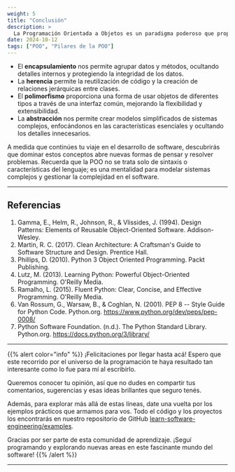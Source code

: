 ```yaml
---
weight: 5
title: "Conclusión"
description: >
  La Programación Orientada a Objetos es un paradigma poderoso que proporciona una forma de estructurar el código que refleja estrechamente las entidades del mundo real y sus interacciones. Los cuatro conceptos fundamentales que hemos explorado - encapsulamiento, herencia, polimorfismo y abstracción - trabajan juntos para crear código flexible, mantenible y reutilizable.
date: 2024-10-12
tags: ["POO", "Pilares de la POO"]
---
```


- El **encapsulamiento** nos permite agrupar datos y métodos, ocultando detalles internos y protegiendo la integridad de los datos.
- La **herencia** permite la reutilización de código y la creación de relaciones jerárquicas entre clases.
- El **polimorfismo** proporciona una forma de usar objetos de diferentes tipos a través de una interfaz común, mejorando la flexibilidad y extensibilidad.
- La **abstracción** nos permite crear modelos simplificados de sistemas complejos, enfocándonos en las características esenciales y ocultando los detalles innecesarios.

A medida que continúes tu viaje en el desarrollo de software, descubrirás que dominar estos conceptos abre nuevas formas de pensar y resolver problemas. Recuerda que la POO no se trata solo de sintaxis o características del lenguaje; es una mentalidad para modelar sistemas complejos y gestionar la complejidad en el software.

---

## Referencias

1. Gamma, E., Helm, R., Johnson, R., & Vlissides, J. (1994). Design Patterns: Elements of Reusable Object-Oriented Software. Addison-Wesley.
2. Martin, R. C. (2017). Clean Architecture: A Craftsman's Guide to Software Structure and Design. Prentice Hall.
3. Phillips, D. (2010). Python 3 Object Oriented Programming. Packt Publishing.
4. Lutz, M. (2013). Learning Python: Powerful Object-Oriented Programming. O'Reilly Media.
5. Ramalho, L. (2015). Fluent Python: Clear, Concise, and Effective Programming. O'Reilly Media.
6. Van Rossum, G., Warsaw, B., & Coghlan, N. (2001). PEP 8 -- Style Guide for Python Code. Python.org. https://www.python.org/dev/peps/pep-0008/
7. Python Software Foundation. (n.d.). The Python Standard Library. Python.org. https://docs.python.org/3/library/

---

{{% alert color="info" %}}
¡Felicitaciones por llegar hasta acá! Espero que este recorrido por el universo de la programación te haya resultado tan interesante como lo fue para mí al escribirlo.

Queremos conocer tu opinión, así que no dudes en compartir tus comentarios, sugerencias y esas ideas brillantes que seguro tenés.

Además, para explorar más allá de estas líneas, date una vuelta por los ejemplos prácticos que armamos para vos. Todo el código y los proyectos los encontrarás en nuestro repositorio de GitHub [learn-software-engineering/examples](https://github.com/learn-software-engineering/examples).

Gracias por ser parte de esta comunidad de aprendizaje. ¡Seguí programando y explorando nuevas areas en este fascinante mundo del software!
{{% /alert %}}

---
